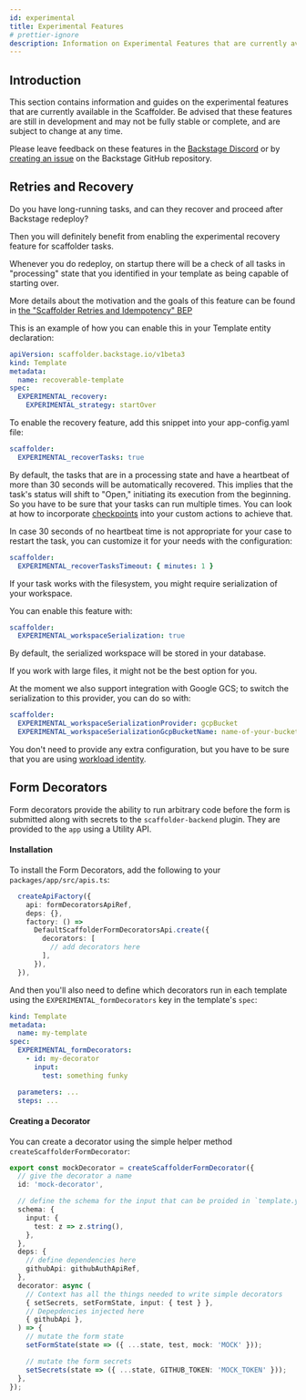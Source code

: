 ```yaml
---
id: experimental
title: Experimental Features
# prettier-ignore
description: Information on Experimental Features that are currently available in the Scaffolder
---
```


## Introduction

This section contains information and guides on the experimental features that are currently available in the Scaffolder. Be advised that these features are still in development and may not be fully stable or complete, and are subject to change at any time.

Please leave feedback on these features in the [Backstage Discord](https://discord.com/invite/MUpMjP2) or by [creating an issue](https://github.com/backstage/backstage/issues/new/choose) on the Backstage GitHub repository.

## Retries and Recovery

Do you have long-running tasks, and can they recover and proceed after Backstage redeploy?

Then you will definitely benefit from enabling the experimental recovery feature for scaffolder tasks.

Whenever you do redeploy, on startup there will be a check of all tasks in "processing" state that you identified in your template as being capable of starting over.

More details about the motivation and the goals of this feature can be found in [the "Scaffolder Retries and Idempotency" BEP](https://github.com/backstage/backstage/tree/master/beps/0004-scaffolder-task-idempotency)

This is an example of how you can enable this in your Template entity declaration:

```yaml
apiVersion: scaffolder.backstage.io/v1beta3
kind: Template
metadata:
  name: recoverable-template
spec:
  EXPERIMENTAL_recovery:
    EXPERIMENTAL_strategy: startOver
```

To enable the recovery feature, add this snippet into your app-config.yaml file:

```yaml
scaffolder:
  EXPERIMENTAL_recoverTasks: true
```

By default, the tasks that are in a processing state and have a heartbeat of more than 30 seconds will be automatically recovered.
This implies that the task's status will shift to "Open," initiating its execution from the beginning. So you have to be sure that your tasks can run multiple times.
You can look at how to incorporate [checkpoints](https://backstage.io/docs/features/software-templates/writing-custom-actions#using-checkpoints-in-custom-actions-experimental) into your custom actions to achieve that.

In case 30 seconds of no heartbeat time is not appropriate for your case to restart the task, you can customize it for your needs with the configuration:

```yaml
scaffolder:
  EXPERIMENTAL_recoverTasksTimeout: { minutes: 1 }
```

If your task works with the filesystem, you might require serialization of your workspace.

You can enable this feature with:

```yaml
scaffolder:
  EXPERIMENTAL_workspaceSerialization: true
```

By default, the serialized workspace will be stored in your database.

If you work with large files, it might not be the best option for you.

At the moment we also support integration with Google GCS; to switch the serialization to this provider, you can do so with:

```yaml
scaffolder:
  EXPERIMENTAL_workspaceSerializationProvider: gcpBucket
  EXPERIMENTAL_workspaceSerializationGcpBucketName: name-of-your-bucket
```

You don't need to provide any extra configuration, but you have to be sure that you are using [workload identity](https://cloud.google.com/iam/docs/workload-identity-federation).

## Form Decorators

Form decorators provide the ability to run arbitrary code before the form is submitted along with secrets to the `scaffolder-backend` plugin. They are provided to the `app` using a Utility API.

#### Installation

To install the Form Decorators, add the following to your `packages/app/src/apis.ts`:

```ts
  createApiFactory({
    api: formDecoratorsApiRef,
    deps: {},
    factory: () =>
      DefaultScaffolderFormDecoratorsApi.create({
        decorators: [
          // add decorators here
        ],
      }),
  }),
```

And then you'll also need to define which decorators run in each template using the `EXPERIMENTAL_formDecorators` key in the template's `spec`:

```yaml
kind: Template
metadata:
  name: my-template
spec:
  EXPERIMENTAL_formDecorators:
    - id: my-decorator
      input:
        test: something funky

  parameters: ...
  steps: ...
```

#### Creating a Decorator

You can create a decorator using the simple helper method `createScaffolderFormDecorator`:

```ts
export const mockDecorator = createScaffolderFormDecorator({
  // give the decorator a name
  id: 'mock-decorator',

  // define the schema for the input that can be proided in `template.yaml`
  schema: {
    input: {
      test: z => z.string(),
    },
  },
  deps: {
    // define dependencies here
    githubApi: githubAuthApiRef,
  },
  decorator: async (
    // Context has all the things needed to write simple decorators
    { setSecrets, setFormState, input: { test } },
    // Depepdencies injected here
    { githubApi },
  ) => {
    // mutate the form state
    setFormState(state => ({ ...state, test, mock: 'MOCK' }));

    // mutate the form secrets
    setSecrets(state => ({ ...state, GITHUB_TOKEN: 'MOCK_TOKEN' }));
  },
});
```
